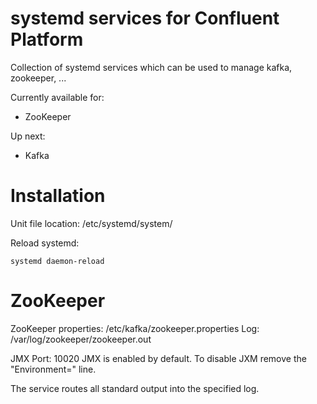 # systemd services for Confluent Platform

Collection of systemd services which can be used to manage kafka, zookeeper, ...

Currently available for:
- ZooKeeper

Up next:
- Kafka

# Installation
Unit file location: /etc/systemd/system/

Reload systemd:
```
systemd daemon-reload
```

# ZooKeeper

ZooKeeper properties: /etc/kafka/zookeeper.properties
Log: /var/log/zookeeper/zookeeper.out

JMX Port: 10020
JMX is enabled by default. To disable JXM remove the "Environment=" line.

The service routes all standard output into the specified log.

